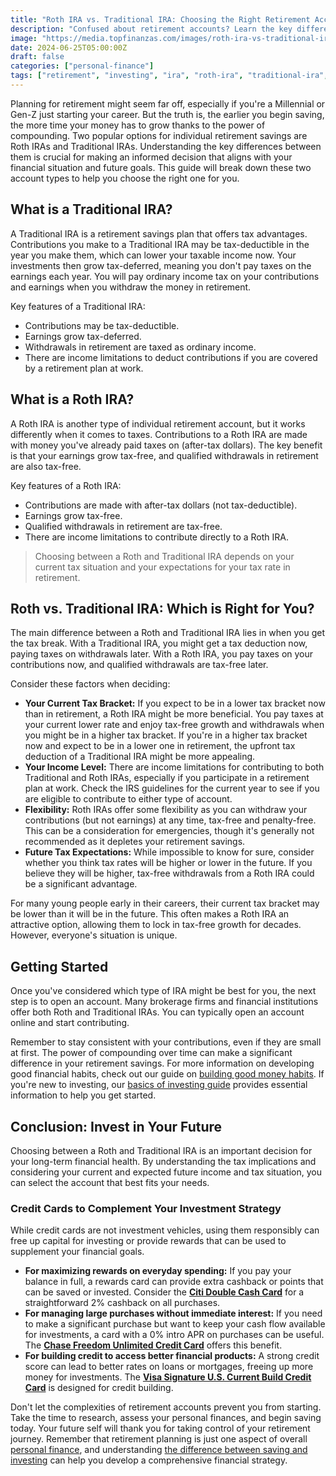 ```yaml
---
title: "Roth IRA vs. Traditional IRA: Choosing the Right Retirement Account for You"
description: "Confused about retirement accounts? Learn the key differences between Roth and Traditional IRAs to pick the best option for your financial future."
image: "https://media.topfinanzas.com/images/roth-ira-vs-traditional-ira-choosing-the-right-retirement-account-for-you-2.webp"
date: 2024-06-25T05:00:00Z
draft: false
categories: ["personal-finance"]
tags: ["retirement", "investing", "ira", "roth-ira", "traditional-ira", "financial-planning"]
---
```


Planning for retirement might seem far off, especially if you're a Millennial or Gen-Z just starting your career. But the truth is, the earlier you begin saving, the more time your money has to grow thanks to the power of compounding. Two popular options for individual retirement savings are Roth IRAs and Traditional IRAs. Understanding the key differences between them is crucial for making an informed decision that aligns with your financial situation and future goals. This guide will break down these two account types to help you choose the right one for you.

## What is a Traditional IRA?

A Traditional IRA is a retirement savings plan that offers tax advantages. Contributions you make to a Traditional IRA may be tax-deductible in the year you make them, which can lower your taxable income now. Your investments then grow tax-deferred, meaning you don't pay taxes on the earnings each year. You will pay ordinary income tax on your contributions and earnings when you withdraw the money in retirement.

Key features of a Traditional IRA:

* Contributions may be tax-deductible.
* Earnings grow tax-deferred.
* Withdrawals in retirement are taxed as ordinary income.
* There are income limitations to deduct contributions if you are covered by a retirement plan at work.

## What is a Roth IRA?

A Roth IRA is another type of individual retirement account, but it works differently when it comes to taxes. Contributions to a Roth IRA are made with money you've already paid taxes on (after-tax dollars). The key benefit is that your earnings grow tax-free, and qualified withdrawals in retirement are also tax-free.

Key features of a Roth IRA:

* Contributions are made with after-tax dollars (not tax-deductible).
* Earnings grow tax-free.
* Qualified withdrawals in retirement are tax-free.
* There are income limitations to contribute directly to a Roth IRA.

> Choosing between a Roth and Traditional IRA depends on your current tax situation and your expectations for your tax rate in retirement.

## Roth vs. Traditional IRA: Which is Right for You?

The main difference between a Roth and Traditional IRA lies in when you get the tax break. With a Traditional IRA, you might get a tax deduction now, paying taxes on withdrawals later. With a Roth IRA, you pay taxes on your contributions now, and qualified withdrawals are tax-free later.

Consider these factors when deciding:

* **Your Current Tax Bracket:** If you expect to be in a lower tax bracket now than in retirement, a Roth IRA might be more beneficial. You pay taxes at your current lower rate and enjoy tax-free growth and withdrawals when you might be in a higher tax bracket. If you're in a higher tax bracket now and expect to be in a lower one in retirement, the upfront tax deduction of a Traditional IRA might be more appealing.
* **Your Income Level:** There are income limitations for contributing to both Traditional and Roth IRAs, especially if you participate in a retirement plan at work. Check the IRS guidelines for the current year to see if you are eligible to contribute to either type of account.
* **Flexibility:** Roth IRAs offer some flexibility as you can withdraw your contributions (but not earnings) at any time, tax-free and penalty-free. This can be a consideration for emergencies, though it's generally not recommended as it depletes your retirement savings.
* **Future Tax Expectations:** While impossible to know for sure, consider whether you think tax rates will be higher or lower in the future. If you believe they will be higher, tax-free withdrawals from a Roth IRA could be a significant advantage.

For many young people early in their careers, their current tax bracket may be lower than it will be in the future. This often makes a Roth IRA an attractive option, allowing them to lock in tax-free growth for decades. However, everyone's situation is unique.

## Getting Started

Once you've considered which type of IRA might be best for you, the next step is to open an account. Many brokerage firms and financial institutions offer both Roth and Traditional IRAs. You can typically open an account online and start contributing.

Remember to stay consistent with your contributions, even if they are small at first. The power of compounding over time can make a significant difference in your retirement savings. For more information on developing good financial habits, check out our guide on [building good money habits](/personal-finance/building-good-money-habits-consistency-is-key). If you're new to investing, our [basics of investing guide](/personal-finance/the-basics-of-investing-how-to-get-started-without-being-an-expert) provides essential information to help you get started.

## Conclusion: Invest in Your Future

Choosing between a Roth and Traditional IRA is an important decision for your long-term financial health. By understanding the tax implications and considering your current and expected future income and tax situation, you can select the account that best fits your needs.

### Credit Cards to Complement Your Investment Strategy

While credit cards are not investment vehicles, using them responsibly can free up capital for investing or provide rewards that can be used to supplement your financial goals.

* **For maximizing rewards on everyday spending:** If you pay your balance in full, a rewards card can provide extra cashback or points that can be saved or invested. Consider the [**Citi Double Cash Card**](/financial-solutions/citi-double-cash-credit-card-benefits) for a straightforward 2% cashback on all purchases.
* **For managing large purchases without immediate interest:** If you need to make a significant purchase but want to keep your cash flow available for investments, a card with a 0% intro APR on purchases can be useful. The [**Chase Freedom Unlimited Credit Card**](/financial-solutions/chase-freedom-unlimited-credit-card-benefits) offers this benefit.
* **For building credit to access better financial products:** A strong credit score can lead to better rates on loans or mortgages, freeing up more money for investments. The [**Visa Signature U.S. Current Build Credit Card**](/financial-solutions/visa-signature-us-current-build-credit-card-benefits) is designed for credit building.

Don't let the complexities of retirement accounts prevent you from starting. Take the time to research, assess your personal finances, and begin saving today. Your future self will thank you for taking control of your retirement journey. Remember that retirement planning is just one aspect of overall [personal finance](/personal-finance/what-is-personal-finance-and-why-does-it-matter), and understanding [the difference between saving and investing](/personal-finance/the-difference-between-saving-and-investing-which-should-you-do-first) can help you develop a comprehensive financial strategy.

